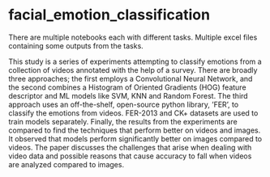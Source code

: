 # facial_emotion_classification
 There are multiple notebooks each with different tasks. Multiple excel files containing some outputs from the tasks.
 
 
 This study is a series of experiments attempting
to classify emotions from a collection of videos annotated with
the help of a survey. There are broadly three approaches; the
first employs a Convolutional Neural Network, and the second
combines a Histogram of Oriented Gradients (HOG) feature
descriptor and ML models like SVM, KNN and Random Forest.
The third approach uses an off-the-shelf, open-source python
library, ’FER’, to classify the emotions from videos. FER-2013
and CK+ datasets are used to train models separately. Finally, the
results from the experiments are compared to find the techniques
that perform better on videos and images. It observed that models
perform significantly better on images compared to videos. The
paper discusses the challenges that arise when dealing with video
data and possible reasons that cause accuracy to fall when videos
are analyzed compared to images.
